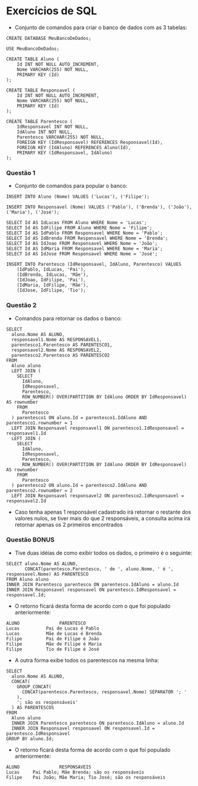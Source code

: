# Exercícios de SQL

- Conjunto de comandos para criar o banco de dados com as 3 tabelas:
```
CREATE DATABASE MeuBancoDeDados;

USE MeuBancoDeDados;

CREATE TABLE Aluno (
    Id INT NOT NULL AUTO_INCREMENT,
    Nome VARCHAR(255) NOT NULL,
    PRIMARY KEY (Id)
);

CREATE TABLE Responsavel (
    Id INT NOT NULL AUTO_INCREMENT,
    Nome VARCHAR(255) NOT NULL,
    PRIMARY KEY (Id)
);

CREATE TABLE Parentesco (
    IdResponsavel INT NOT NULL,
    IdAluno INT NOT NULL,
    Parentesco VARCHAR(255) NOT NULL,
    FOREIGN KEY (IdResponsavel) REFERENCES Responsavel(Id),
    FOREIGN KEY (IdAluno) REFERENCES Aluno(Id),
    PRIMARY KEY (IdResponsavel, IdAluno)
);
```

### Questão 1
- Conjunto de comandos para popular o banco:
```
INSERT INTO Aluno (Nome) VALUES ('Lucas'), ('Filipe');

INSERT INTO Responsavel (Nome) VALUES ('Pablo'), ('Brenda'), ('João'), ('Maria'), ('José');

SELECT Id AS IdLucas FROM Aluno WHERE Nome = 'Lucas';
SELECT Id AS IdFilipe FROM Aluno WHERE Nome = 'Filipe';
SELECT Id AS IdPablo FROM Responsavel WHERE Nome = 'Pablo';
SELECT Id AS IdBrenda FROM Responsavel WHERE Nome = 'Brenda';
SELECT Id AS IdJoao FROM Responsavel WHERE Nome = 'João';
SELECT Id AS IdMaria FROM Responsavel WHERE Nome = 'Maria';
SELECT Id AS IdJose FROM Responsavel WHERE Nome = 'José';

INSERT INTO Parentesco (IdResponsavel, IdAluno, Parentesco) VALUES
    (IdPablo, IdLucas, 'Pai'),
    (IdBrenda, IdLucas, 'Mãe'),
    (IdJoao, IdFilipe, 'Pai'),
    (IdMaria, IdFilipe, 'Mãe'),
    (IdJose, IdFilipe, 'Tio');
```

### Questão 2
- Comandos para retornar os dados o banco:
```
SELECT 
  aluno.Nome AS ALUNO, 
  responsavel1.Nome AS RESPONSAVEL1, 
  parentesco1.Parentesco AS PARENTESCO1, 
  responsavel2.Nome AS RESPONSAVEL2, 
  parentesco2.Parentesco AS PARENTESCO2
FROM 
  Aluno aluno
  LEFT JOIN (
    SELECT 
      IdAluno, 
      IdResponsavel, 
      Parentesco, 
      ROW_NUMBER() OVER(PARTITION BY IdAluno ORDER BY IdResponsavel) AS rownumber
    FROM 
      Parentesco
  ) parentesco1 ON aluno.Id = parentesco1.IdAluno AND parentesco1.rownumber = 1
  LEFT JOIN Responsavel responsavel1 ON parentesco1.IdResponsavel = responsavel1.Id
  LEFT JOIN (
    SELECT 
      IdAluno, 
      IdResponsavel, 
      Parentesco, 
      ROW_NUMBER() OVER(PARTITION BY IdAluno ORDER BY IdResponsavel) AS rownumber
    FROM 
      Parentesco
  ) parentesco2 ON aluno.Id = parentesco2.IdAluno AND parentesco2.rownumber = 2
  LEFT JOIN Responsavel responsavel2 ON parentesco2.IdResponsavel = responsavel2.Id
```

- Caso tenha apenas 1 responsável cadastrado irá retornar o restante dos valores nulos, se tiver mais do que 2 responsáveis, a consulta acima irá retornar apenas os 2 primeiros encontrados

### Questão BONUS
- Tive duas idéias de como exibir todos os dados, o primeiro é o seguinte:
```
SELECT aluno.Nome AS ALUNO, 
       CONCAT(parentesco.Parentesco, ' de ', aluno.Nome, ' é ', responsavel.Nome) AS PARENTESCO
FROM Aluno aluno
INNER JOIN Parentesco parentesco ON parentesco.IdAluno = aluno.Id
INNER JOIN Responsavel responsavel ON parentesco.IdResponsavel = responsavel.Id;
```
- O retorno ficará desta forma de acordo com o que foi populado anteriormente:
```
ALUNO               PARENTESCO
Lucas          Pai de Lucas é Pablo
Lucas          Mãe de Lucas é Brenda
Filipe         Pai de Filipe é João
Filipe         Mãe de Filipe é Maria
Filipe         Tio de Filipe é José
```
- A outra forma exibe todos os parentescos na mesma linha:
```
SELECT 
  aluno.Nome AS ALUNO, 
  CONCAT(
    GROUP_CONCAT(
      CONCAT(parentesco.Parentesco, responsavel.Nome) SEPARATOR '; '
    ),
    '; são os responsáveis'
  ) AS PARENTESCOS
FROM 
  Aluno aluno
  INNER JOIN Parentesco parentesco ON parentesco.IdAluno = aluno.Id
  INNER JOIN Responsavel responsavel ON responsavel.Id = parentesco.IdResponsavel
GROUP BY aluno.Id;
```
- O retorno ficará desta forma de acordo com o que foi populado anteriormente:
```
ALUNO               RESPONSAVEIS
Lucas     Pai Pablo; Mãe Brenda; são os responsáveis
Filipe    Pai João; Mãe Maria; Tio José; são os responsáveis
```
